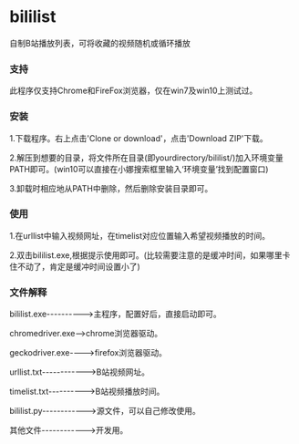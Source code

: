 # bililist
自制B站播放列表，可将收藏的视频随机或循环播放
### 支持
此程序仅支持Chrome和FireFox浏览器，仅在win7及win10上测试过。
### 安装
1.下载程序。右上点击'Clone or download'，点击'Download ZIP'下载。

2.解压到想要的目录，将文件所在目录(即yourdirectory/bililist/)加入环境变量PATH即可。(win10可以直接在小娜搜索框里输入‘环境变量’找到配置窗口)

3.卸载时相应地从PATH中删除，然后删除安装目录即可。
### 使用
1.在urllist中输入视频网址，在timelist对应位置输入希望视频播放的时间。

2.双击bililist.exe,根据提示使用即可。(比较需要注意的是缓冲时间，如果哪里卡住不动了，肯定是缓冲时间设置小了)
### 文件解释
bililist.exe---------->主程序，配置好后，直接启动即可。

chromedriver.exe-->chrome浏览器驱动。

geckodriver.exe---->firefox浏览器驱动。

urllist.txt------------>B站视频网址。

timelist.txt---------->B站视频播放时间。

bililist.py------------>源文件，可以自己修改使用。

其他文件------------>开发用。
